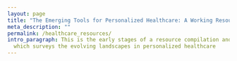 ```yaml
---
layout: page
title: "The Emerging Tools for Personalized Healthcare: A Working Resource "
meta_description: ""
permalink: /healthcare_resources/
intro_paragraph: This is the early stages of a resource compilation and review
  which surveys the evolving landscapes in personalized healthcare
---
```

